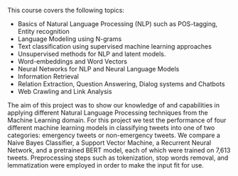 This course covers the following topics:

- Basics of Natural Language Processing (NLP) such as POS-tagging, Entity recognition
- Language Modeling using N-grams
- Text classification using supervised machine learning approaches
- Unsupervised methods for NLP and latent models.
- Word-embeddings and Word Vectors
- Neural Networks for NLP and Neural Language Models
- Information Retrieval
- Relation Extraction, Question Answering, Dialog systems and Chatbots
- Web Crawling and Link Analysis


The aim of this project was to show our knowledge of and capabilities in applying different Natural Language Processing techniques from the Machine Learning domain. For this project we test the performance of four different machine learning models in classifying tweets into one of two categories: emergency tweets or non-emergency tweets. We compare a Naive Bayes Classifier, a Support Vector Machine, a Recurrent Neural Network, and a pretrained BERT model, each of which were trained on 7,613 tweets. Preprocessing steps such as tokenization, stop words removal, and lemmatization were employed in order to make the input fit for use.
